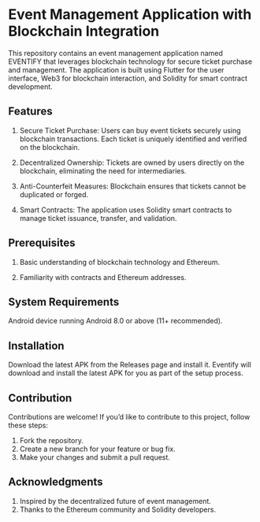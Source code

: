 
# Event Management Application with Blockchain Integration

This repository contains an event management application named EVENTIFY that leverages blockchain technology for secure ticket purchase and management. The application is built using Flutter for the user interface, Web3 for blockchain interaction, and Solidity for smart contract development.



## Features

1. Secure Ticket Purchase: Users can buy event tickets securely using blockchain transactions. Each ticket is uniquely identified and verified on the blockchain.

2. Decentralized Ownership: Tickets are owned by users directly on the blockchain, eliminating the need for intermediaries.

3. Anti-Counterfeit Measures: Blockchain ensures that tickets cannot be duplicated or forged.

4. Smart Contracts: The application uses Solidity smart contracts to manage ticket issuance, transfer, and validation.
## Prerequisites

1. Basic understanding of blockchain technology and Ethereum.

2. Familiarity with contracts and Ethereum addresses.
## System Requirements

Android device running Android 8.0 or above (11+ recommended).
## Installation

Download the latest APK from the Releases page and install it. Eventify will download and install the latest APK for you as part of the setup process.
## Contribution

Contributions are welcome! If you’d like to contribute to this project, follow these steps:

1. Fork the repository.
2. Create a new branch for your feature or bug fix.
3. Make your changes and submit a pull request.

## Acknowledgments

1. Inspired by the decentralized future of event management.
2. Thanks to the Ethereum community and Solidity developers.
